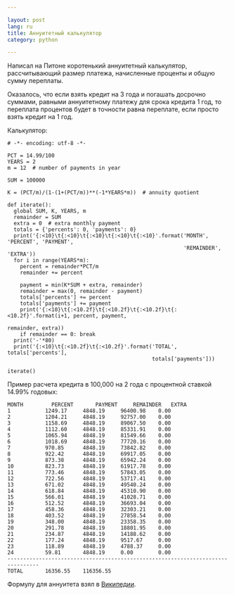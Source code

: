 ```yaml
---

layout: post  
lang: ru  
title: Аннуитетный калькулятор  
category: python  

---
```


Написал на Питоне коротенький аннуитетный калькулятор, рассчитывающий размер платежа, начисленные проценты и общую сумму переплаты. 

Оказалось, что если взять кредит на 3 года и погашать досрочно суммами, равными аннуитетному платежу для срока кредита 1 год, то переплата процентов будет в точности равна переплате, если просто взять кредит на 1 год.

Калькулятор:

    # -*- encoding: utf-8 -*-

    PCT = 14.99/100
    YEARS = 2
    m = 12  # number of payments in year

    SUM = 100000

    K = (PCT/m)/(1-(1+(PCT/m))**(-1*YEARS*m))  # annuity quotient

    def iterate():
      global SUM, K, YEARS, m
      remainder = SUM
      extra = 0  # extra monthly payment 
      totals = {'percents': 0, 'payments': 0}
      print('{:<10}\t{:<10}\t{:<10}\t{:<10}\t{:<10}'.format('MONTH', 'PERCENT', 'PAYMENT',
                                                            'REMAINDER', 'EXTRA'))
      for i in range(YEARS*m):
        percent = remainder*PCT/m
        remainder += percent    
        
        payment = min(K*SUM + extra, remainder)
        remainder = max(0, remainder - payment)
        totals['percents'] += percent
        totals['payments'] += payment
        print('{:<10}\t{:<10.2f}\t{:<10.2f}\t{:<10.2f}\t{:<10.2f}'.format(i+1, percent, payment,
                                                                          remainder, extra))
        if remainder == 0: break
      print('-'*80)
      print('{:<10}\t{:<10.2f}\t{:<10.2f}'.format('TOTAL', totals['percents'],
                                                  totals['payments']))

    iterate()

Пример расчета кредита в 100,000 на 2 года с процентной ставкой 14.99% годовых:

    MONTH         PERCENT   	PAYMENT   	REMAINDER 	EXTRA     
    1         	1249.17   	4848.19   	96400.98  	0.00      
    2         	1204.21   	4848.19   	92757.00  	0.00      
    3         	1158.69   	4848.19   	89067.50  	0.00      
    4         	1112.60   	4848.19   	85331.91  	0.00      
    5         	1065.94   	4848.19   	81549.66  	0.00      
    6         	1018.69   	4848.19   	77720.16  	0.00      
    7         	970.85    	4848.19   	73842.82  	0.00      
    8         	922.42    	4848.19   	69917.05  	0.00      
    9         	873.38    	4848.19   	65942.24  	0.00      
    10        	823.73    	4848.19   	61917.78  	0.00      
    11        	773.46    	4848.19   	57843.05  	0.00      
    12        	722.56    	4848.19   	53717.41  	0.00      
    13        	671.02    	4848.19   	49540.24  	0.00      
    14        	618.84    	4848.19   	45310.90  	0.00      
    15        	566.01    	4848.19   	41028.71  	0.00      
    16        	512.52    	4848.19   	36693.04  	0.00      
    17        	458.36    	4848.19   	32303.21  	0.00      
    18        	403.52    	4848.19   	27858.54  	0.00      
    19        	348.00    	4848.19   	23358.35  	0.00      
    20        	291.78    	4848.19   	18801.95  	0.00      
    21        	234.87    	4848.19   	14188.62  	0.00      
    22        	177.24    	4848.19   	9517.67   	0.00      
    23        	118.89    	4848.19   	4788.37   	0.00      
    24        	59.81     	4848.19   	0.00      	0.00      
    --------------------------------------------------------------------------------
    TOTAL     	16356.55  	116356.55 

Формулу для аннуитета взял в [Википедии](http://ru.wikipedia.org/wiki/%D0%90%D0%BD%D0%BD%D1%83%D0%B8%D1%82%D0%B5%D1%82).
